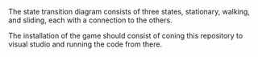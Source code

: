 The state transition diagram consists of three states, stationary, walking, and sliding, each with a connection to the others.

The installation of the game should consist of coning this repository to visual studio and running the code from there.
